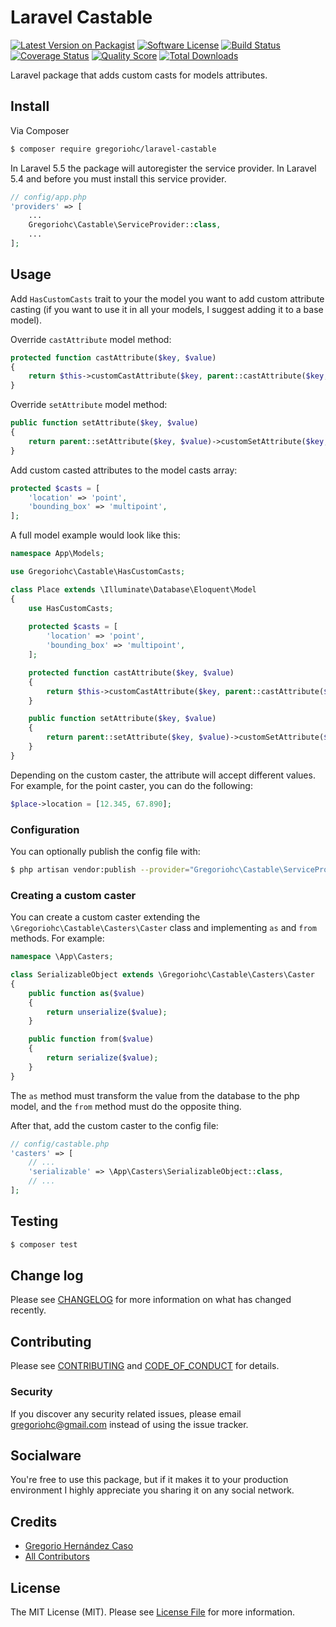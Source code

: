 # Laravel Castable

[![Latest Version on Packagist][ico-version]][link-packagist]
[![Software License][ico-license]](LICENSE.md)
[![Build Status][ico-travis]][link-travis]
[![Coverage Status][ico-scrutinizer]][link-scrutinizer]
[![Quality Score][ico-code-quality]][link-code-quality]
[![Total Downloads][ico-downloads]][link-downloads]

Laravel package that adds custom casts for models attributes.

## Install

Via Composer

``` bash
$ composer require gregoriohc/laravel-castable
```

In Laravel 5.5 the package will autoregister the service provider. In Laravel 5.4 and before you must install this service provider.

``` php
// config/app.php
'providers' => [
    ...
    Gregoriohc\Castable\ServiceProvider::class,
    ...
];
```

## Usage

Add `HasCustomCasts` trait to your the model you want to add custom attribute casting (if you want to use it in all your models, I suggest adding it to a base model).

Override `castAttribute` model method:
 
``` php
protected function castAttribute($key, $value)
{
    return $this->customCastAttribute($key, parent::castAttribute($key, $value));
}
```

Override `setAttribute` model method:
 
``` php
public function setAttribute($key, $value)
{
    return parent::setAttribute($key, $value)->customSetAttribute($key, $value);
}
```

Add custom casted attributes to the model casts array:
 
``` php
protected $casts = [
    'location' => 'point',
    'bounding_box' => 'multipoint',
];
```

A full model example would look like this:

``` php
namespace App\Models;

use Gregoriohc\Castable\HasCustomCasts;

class Place extends \Illuminate\Database\Eloquent\Model
{
    use HasCustomCasts;
    
    protected $casts = [
        'location' => 'point',
        'bounding_box' => 'multipoint',
    ];

    protected function castAttribute($key, $value)
    {
        return $this->customCastAttribute($key, parent::castAttribute($key, $value));
    }

    public function setAttribute($key, $value)
    {
        return parent::setAttribute($key, $value)->customSetAttribute($key, $value);
    }
}
```

Depending on the custom caster, the attribute will accept different values. For example, for the point caster, you can do the following:

``` php
$place->location = [12.345, 67.890];
```

### Configuration

You can optionally publish the config file with:

``` bash
$ php artisan vendor:publish --provider="Gregoriohc\Castable\ServiceProvider" --tag="config"
```

### Creating a custom caster

You can create a custom caster extending the `\Gregoriohc\Castable\Casters\Caster` class and implementing `as` and `from` methods. For example:

``` php
namespace \App\Casters;

class SerializableObject extends \Gregoriohc\Castable\Casters\Caster
{
    public function as($value)
    {
        return unserialize($value);
    }

    public function from($value)
    {
        return serialize($value);
    }
}
```

The `as` method must transform the value from the database to the php model, and the `from` method must do the opposite thing.

After that, add the custom caster to the config file:

``` php
// config/castable.php
'casters' => [
    // ...
    'serializable' => \App\Casters\SerializableObject::class,
    // ...
];
```

## Testing

``` bash
$ composer test
```

## Change log

Please see [CHANGELOG](CHANGELOG.md) for more information on what has changed recently.

## Contributing

Please see [CONTRIBUTING](CONTRIBUTING.md) and [CODE_OF_CONDUCT](CODE_OF_CONDUCT.md) for details.

### Security

If you discover any security related issues, please email gregoriohc@gmail.com instead of using the issue tracker.

## Socialware

You're free to use this package, but if it makes it to your production environment I highly appreciate you sharing it on any social network.

## Credits

- [Gregorio Hernández Caso][link-author]
- [All Contributors][link-contributors]

## License

The MIT License (MIT). Please see [License File](LICENSE.md) for more information.

[ico-version]: https://img.shields.io/packagist/v/gregoriohc/laravel-castable.svg?style=flat-square
[ico-license]: https://img.shields.io/badge/license-MIT-brightgreen.svg?style=flat-square
[ico-travis]: https://img.shields.io/travis/gregoriohc/laravel-castable/master.svg?style=flat-square
[ico-scrutinizer]: https://img.shields.io/scrutinizer/coverage/g/gregoriohc/laravel-castable.svg?style=flat-square
[ico-code-quality]: https://img.shields.io/scrutinizer/g/gregoriohc/laravel-castable.svg?style=flat-square
[ico-downloads]: https://img.shields.io/packagist/dt/gregoriohc/laravel-castable.svg?style=flat-square

[link-packagist]: https://packagist.org/packages/gregoriohc/laravel-castable
[link-travis]: https://travis-ci.org/gregoriohc/laravel-castable
[link-scrutinizer]: https://scrutinizer-ci.com/g/gregoriohc/laravel-castable/code-structure
[link-code-quality]: https://scrutinizer-ci.com/g/gregoriohc/laravel-castable
[link-downloads]: https://packagist.org/packages/gregoriohc/laravel-castable
[link-author]: https://github.com/gregoriohc
[link-contributors]: ../../contributors
